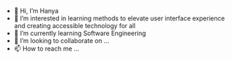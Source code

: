 - 👋 Hi, I’m Hanya 
- 👀 I’m interested in learning methods to elevate user interface experience and creating accessible technology for all
- 🌱 I’m currently learning Software Engineering 
- 💞️ I’m looking to collaborate on ...
- 📫 How to reach me ...

<!---
hanyasakr123/hanyasakr123 is a ✨ special ✨ repository because its `README.md` (this file) appears on your GitHub profile.
You can click the Preview link to take a look at your changes.
--->
